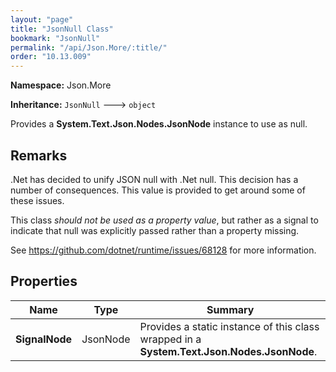 ```yaml
---
layout: "page"
title: "JsonNull Class"
bookmark: "JsonNull"
permalink: "/api/Json.More/:title/"
order: "10.13.009"
---
```

**Namespace:** Json.More

**Inheritance:**
`JsonNull`
 🡒 
`object`

Provides a **System.Text.Json.Nodes.JsonNode** instance to use as null.

## Remarks

.Net has decided to unify JSON null with .Net null.  This decision has a number
of consequences.  This value is provided to get around some of these issues.
            
This class *should not be used as a property value*, but rather as a signal to indicate
that null was explicitly passed rather than a property missing.
            
See https://github.com/dotnet/runtime/issues/68128 for more information.

## Properties

| Name | Type | Summary |
|---|---|---|
| **SignalNode** | JsonNode | Provides a static instance of this class wrapped in a **System.Text.Json.Nodes.JsonNode**. |


